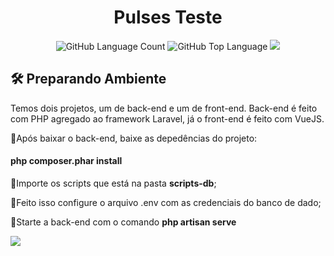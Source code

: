 <h1 align="center"> Pulses Teste </h1>

<div align="center">
<img alt="GitHub Language Count" src="https://img.shields.io/github/languages/count/vandermnt/pulses" />
<img alt="GitHub Top Language" src="https://img.shields.io/github/languages/top/vandermnt/pulses" />
<a href="https://www.linkedin.com/in/vanderson-mantovani/">
<img src="https://img.shields.io/badge/LinkedIn-blue?style=flat&logo=linkedin&labelColor=blue" />
</a>
</div>
<div>

<h2>🛠 Preparando Ambiente </h2>

Temos dois projetos, um de back-end e um de front-end. 
Back-end é feito com PHP agregado ao framework Laravel, já o front-end é feito com VueJS.
<p>🔹Após baixar o back-end, baixe as depedências do projeto:</p>
<h4>php composer.phar install</h4>
<p>🔹Importe os scripts que está na pasta <b>scripts-db</b>;</p>
<p>🔹Feito isso configure o arquivo .env com as credenciais do banco de dado; </p>
<p>🔹Starte a back-end com o comando <b>php artisan serve</b> </p>
<img src="api.gif">



